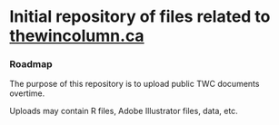# Initial repository of files related to <a href="https://www.thewincolumn.ca/">thewincolumn.ca</a>

### Roadmap

The purpose of this repository is to upload public TWC documents overtime.

Uploads may contain R files, Adobe Illustrator files, data, etc.
